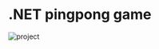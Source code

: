 # .NET pingpong game

![project](https://user-images.githubusercontent.com/67098980/118205679-8b813a80-b469-11eb-9254-376ba9f267e5.gif)


